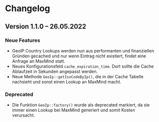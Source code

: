 Changelog
=========


Version 1.1.0 – 26.05.2022
--------------------------
### Neue Features
* GeoIP Country Lookups werden nun aus performanten und finanziellen Gründen gecached und nur wenn Eintrag nicht existiert, findet eine Anfrage an MaxMind statt.
* Neues Konfigurationsfeld `cache_expiration_time`. Dort sollte die Cache Ablaufzeit in Sekunden angepasst werden.
* Neue Methode `GeoIp::getIsoCodeByIp()`, die in der Cache Tabelle nachsieht und sonst einen Lookup an MaxMind macht.

### Deprecated
* Die Funktion `GeoIp::factory()` wurde als deprecated markiert, da sie immer einen Lookup bei MaxMind generiert und somit Kosten verursacht.